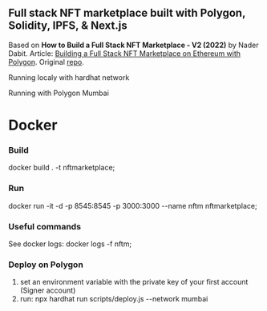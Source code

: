 ## Full stack NFT marketplace built with Polygon, Solidity, IPFS, & Next.js
Based on **How to Build a Full Stack NFT Marketplace - V2 (2022)** by Nader Dabit.
Article: [Building a Full Stack NFT Marketplace on Ethereum with Polygon](https://dev.to/dabit3/building-scalable-full-stack-apps-on-ethereum-with-polygon-2cfb).
Original [repo](https://github.com/dabit3/polygon-ethereum-nextjs-marketplace/).


Running localy with hardhat network

Running with Polygon Mumbai

# Docker
### Build
docker build . -t nftmarketplace;

### Run
docker run -it -d -p 8545:8545 -p 3000:3000 --name nftm nftmarketplace;


### Useful commands
See docker logs:
docker logs -f nftm;


### Deploy on Polygon
1. set an environment variable with the private key of your first account (Signer account)
2. run: npx hardhat run scripts/deploy.js --network mumbai